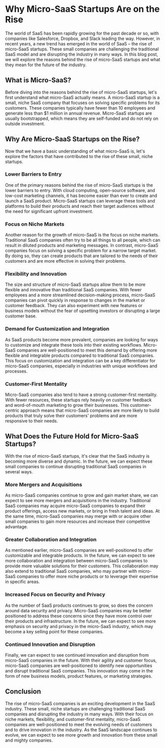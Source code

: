 # Why Micro-SaaS Startups Are on the Rise

The world of SaaS has been rapidly growing for the past decade or so, with companies like Salesforce, Dropbox, and Slack leading the way. However, in recent years, a new trend has emerged in the world of SaaS – the rise of micro-SaaS startups. These small companies are challenging the traditional SaaS model and are disrupting the industry in many ways. In this blog post, we will explore the reasons behind the rise of micro-SaaS startups and what they mean for the future of the industry.

## What is Micro-SaaS?

Before diving into the reasons behind the rise of micro-SaaS startups, let's first understand what micro-SaaS actually means. A micro-SaaS startup is a small, niche SaaS company that focuses on solving specific problems for its customers. These companies typically have fewer than 10 employees and generate less than $1 million in annual revenue. Micro-SaaS startups are usually bootstrapped, which means they are self-funded and do not rely on outside investment.

## Why Are Micro-SaaS Startups on the Rise?

Now that we have a basic understanding of what micro-SaaS is, let's explore the factors that have contributed to the rise of these small, niche startups.

### Lower Barriers to Entry

One of the primary reasons behind the rise of micro-SaaS startups is the lower barriers to entry. With cloud computing, open-source software, and low-cost marketing channels, it has become easier than ever to create and launch a SaaS product. Micro-SaaS startups can leverage these tools and platforms to build their products and reach their target audiences without the need for significant upfront investment.

### Focus on Niche Markets

Another reason for the growth of micro-SaaS is the focus on niche markets. Traditional SaaS companies often try to be all things to all people, which can result in diluted products and marketing messages. In contrast, micro-SaaS companies focus on solving a specific problem for a narrow target market. By doing so, they can create products that are tailored to the needs of their customers and are more effective in solving their problems.

### Flexibility and Innovation

The size and structure of micro-SaaS startups allow them to be more flexible and innovative than traditional SaaS companies. With fewer employees and a more streamlined decision-making process, micro-SaaS companies can pivot quickly in response to changes in the market or customer feedback. They can also experiment with new features or business models without the fear of upsetting investors or disrupting a large customer base.

### Demand for Customization and Integration

As SaaS products become more prevalent, companies are looking for ways to customize and integrate these tools into their existing workflows. Micro-SaaS companies are well-positioned to meet this demand by offering more flexible and integrable products compared to traditional SaaS companies. This focus on customization and integration can be a key differentiator for micro-SaaS companies, especially in industries with unique workflows and processes.

### Customer-First Mentality

Micro-SaaS companies also tend to have a strong customer-first mentality. With fewer resources, these startups rely heavily on customer feedback and word-of-mouth marketing to grow their businesses. This customer-centric approach means that micro-SaaS companies are more likely to build products that truly solve their customers' problems and are more responsive to their needs.

## What Does the Future Hold for Micro-SaaS Startups?

With the rise of micro-SaaS startups, it's clear that the SaaS industry is becoming more diverse and dynamic. In the future, we can expect these small companies to continue disrupting traditional SaaS companies in several ways.

### More Mergers and Acquisitions

As micro-SaaS companies continue to grow and gain market share, we can expect to see more mergers and acquisitions in the industry. Traditional SaaS companies may acquire micro-SaaS companies to expand their product offerings, access new markets, or bring in fresh talent and ideas. At the same time, micro-SaaS companies may merge with or acquire other small companies to gain more resources and increase their competitive advantage.

### Greater Collaboration and Integration

As mentioned earlier, micro-SaaS companies are well-positioned to offer customizable and integrable products. In the future, we can expect to see more collaboration and integration between micro-SaaS companies to provide more valuable solutions for their customers. This collaboration may also extend to traditional SaaS companies, who may partner with micro-SaaS companies to offer more niche products or to leverage their expertise in specific areas.

### Increased Focus on Security and Privacy

As the number of SaaS products continues to grow, so does the concern around data security and privacy. Micro-SaaS companies may be better positioned to address these concerns since they have more control over their products and infrastructure. In the future, we can expect to see more emphasis on security and privacy in the micro-SaaS industry, which may become a key selling point for these companies.

### Continued Innovation and Disruption

Finally, we can expect to see continued innovation and disruption from micro-SaaS companies in the future. With their agility and customer focus, micro-SaaS companies are well-positioned to identify new opportunities and disrupt traditional SaaS companies. This innovation may come in the form of new business models, product features, or marketing strategies.

## Conclusion

The rise of micro-SaaS companies is an exciting development in the SaaS industry. These small, niche startups are challenging traditional SaaS companies and disrupting the industry in many ways. With their focus on niche markets, flexibility, and customer-first mentality, micro-SaaS companies are well-positioned to meet the evolving needs of customers and to drive innovation in the industry. As the SaaS landscape continues to evolve, we can expect to see more growth and innovation from these small and mighty companies.
